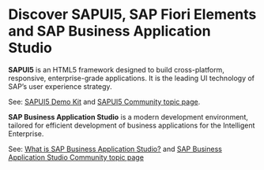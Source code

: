 # Discover SAPUI5, SAP Fiori Elements and SAP Business Application Studio

**SAPUI5** is an HTML5 framework designed to build cross-platform, responsive, enterprise-grade applications. It is the leading UI technology of SAP’s user experience strategy.

See: [SAPUI5 Demo Kit](https://ui5.sap.com/) and [SAPUI5 Community topic page](https://community.sap.com/topics/ui5).

**SAP Business Application Studio** is a modern development environment, tailored for efficient development of business applications for the Intelligent Enterprise.

See: [What is SAP Business Application Studio?](https://help.sap.com/products/SAP%20Business%20Application%20Studio/9d1db9835307451daa8c930fbd9ab264/8f46c6e6f86641cc900871c903761fd4.html?locale=en-US) and [SAP Business Application Studio Community topic page](https://community.sap.com/topics/business-application-studio)
